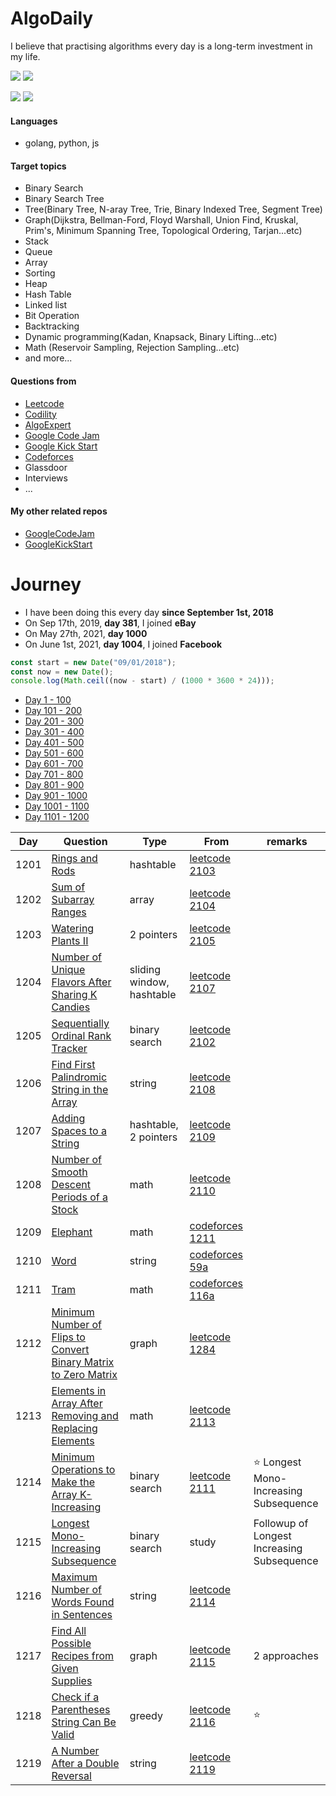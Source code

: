 # AlgoDaily

I believe that practising algorithms every day is a long-term investment in my life.

[![](https://img.shields.io/badge/dynamic/json?style=flat&labelColor=black&color=green&label=Solved&query=solvedOverTotal&url=https%3A%2F%2Fleetcode-badge.vercel.app%2Fapi%2Fusers%2Fcalvinchankf&logo=leetcode&logoColor=yellow)](https://leetcode.com/calvinchankf/)
[![](https://img.shields.io/badge/dynamic/json?style=flat&labelColor=black&color=green&label=Ranking&query=ranking&url=https%3A%2F%2Fleetcode-badge.vercel.app%2Fapi%2Fusers%2Fcalvinchankf&logo=leetcode&logoColor=yellow)](https://leetcode.com/calvinchankf/)

![](https://badges.pufler.dev/created/calvinchankf/algodaily)
![](https://badges.pufler.dev/updated/calvinchankf/algodaily)

#### Languages

-   golang, python, js

#### Target topics

-   Binary Search
-   Binary Search Tree
-   Tree(Binary Tree, N-aray Tree, Trie, Binary Indexed Tree, Segment Tree)
-   Graph(Dijkstra, Bellman-Ford, Floyd Warshall, Union Find, Kruskal, Prim's, Minimum Spanning Tree, Topological Ordering, Tarjan...etc)
-   Stack
-   Queue
-   Array
-   Sorting
-   Heap
-   Hash Table
-   Linked list
-   Bit Operation
-   Backtracking
-   Dynamic programming(Kadan, Knapsack, Binary Lifting...etc)
-   Math (Reservoir Sampling, Rejection Sampling...etc)
-   and more...

#### Questions from

-   [Leetcode](https://leetcode.com)
-   [Codility](https://app.codility.com/programmers/lessons/)
-   [AlgoExpert](https://www.algoexpert.io)
-   [Google Code Jam](https://codingcompetitions.withgoogle.com/codejam)
-   [Google Kick Start](https://codingcompetitions.withgoogle.com/kickstart/)
-   [Codeforces](https://codeforces.com)
-   Glassdoor
-   Interviews
-   ...

#### My other related repos

-   [GoogleCodeJam](https://github.com/calvinchankf/GoogleCodeJam)
-   [GoogleKickStart](https://github.com/calvinchankf/GoogleKickStart)

# Journey

-   I have been doing this every day **since September 1st, 2018**
-   On Sep 17th, 2019, **day 381**, I joined **eBay**
-   On May 27th, 2021, **day 1000**
-   On June 1st, 2021, **day 1004**, I joined **Facebook**

```js
const start = new Date("09/01/2018");
const now = new Date();
console.log(Math.ceil((now - start) / (1000 * 3600 * 24)));
```

-   [Day 1 - 100](./markdowns/day1-100.md)
-   [Day 101 - 200](./markdowns/day101-200.md)
-   [Day 201 - 300](./markdowns/day201-300.md)
-   [Day 301 - 400](./markdowns/day301-400.md)
-   [Day 401 - 500](./markdowns/day401-500.md)
-   [Day 501 - 600](./markdowns/day501-600.md)
-   [Day 601 - 700](./markdowns/day601-700.md)
-   [Day 701 - 800](./markdowns/day701-800.md)
-   [Day 801 - 900](./markdowns/day801-900.md)
-   [Day 901 - 1000](./markdowns/day901-1000.md)
-   [Day 1001 - 1100](./markdowns/day1001-1100.md)
-   [Day 1101 - 1200](./markdowns/day1101-1200.md)

| Day  | Question                                                                                                                                          | Type                      | From                                                                                                            | remarks |
| ---- | ------------------------------------------------------------------------------------------------------------------------------------------------- | ------------------------- | --------------------------------------------------------------------------------------------------------------- | ------- |
| 1201 | [Rings and Rods](/leetcode/2103-rings-and-rods)                                                                                                   | hashtable                 | [leetcode 2103](https://leetcode.com/problems/rings-and-rods/)                                                  |         |
| 1202 | [Sum of Subarray Ranges](/leetcode/2104-sum-of-subarray-ranges)                                                                                   | array                     | [leetcode 2104](https://leetcode.com/problems/sum-of-subarray-ranges/)                                          |         |
| 1203 | [Watering Plants II](/leetcode/2105-watering-plants-ii)                                                                                           | 2 pointers                | [leetcode 2105](https://leetcode.com/problems/watering-plants-ii/)                                              |         |
| 1204 | [Number of Unique Flavors After Sharing K Candies](/leetcode/2107-number-of-unique-flavors-after-sharing-k-candies)                               | sliding window, hashtable | [leetcode 2107](https://leetcode.com/problems/number-of-unique-flavors-after-sharing-k-candies/)                |         |
| 1205 | [Sequentially Ordinal Rank Tracker](/leetcode/2102-sequentially-ordinal-rank-tracker)                                                             | binary search             | [leetcode 2102](https://leetcode.com/problems/sequentially-ordinal-rank-tracker/)                               |         |
| 1206 | [Find First Palindromic String in the Array](/leetcode/2108-find-first-palindromic-string-in-the-array)                                           | string                    | [leetcode 2108](https://leetcode.com/problems/find-first-palindromic-string-in-the-array/)                      |         |
| 1207 | [Adding Spaces to a String](/leetcode/2109-adding-spaces-to-a-string)                                                                             | hashtable, 2 pointers     | [leetcode 2109](https://leetcode.com/problems/adding-spaces-to-a-string/)                                       |         |
| 1208 | [Number of Smooth Descent Periods of a Stock](/leetcode/2110-number-of-smooth-descent-periods-of-a-stock)                                         | math                      | [leetcode 2110](https://leetcode.com/problems/number-of-smooth-descent-periods-of-a-stock/)                     |         |
| 1209 | [Elephant](/codeforces/617a)                                                                                                                      | math                      | [codeforces 1211](https://codeforces.com/problemset/problem/617/A)                                              |         |
| 1210 | [Word](/codeforces/59a)                                                                                                                           | string                    | [codeforces 59a](https://codeforces.com/problemset/problem/59/A)                                                |         |
| 1211 | [Tram](/codeforces/116a)                                                                                                                          | math                      | [codeforces 116a](https://codeforces.com/problemset/problem/116/A)                                              |         |
| 1212 | [Minimum Number of Flips to Convert Binary Matrix to Zero Matrix](/leetcode/1284-minimum-number-of-flips-to-convert-binary-matrix-to-zero-matrix) | graph                     | [leetcode 1284](https://leetcode.com/problems/minimum-number-of-flips-to-convert-binary-matrix-to-zero-matrix/) |         |
| 1213 | [Elements in Array After Removing and Replacing Elements](/leetcode/2113-elements-in-array-after-removing-and-replacing-elements) | math                      | [leetcode 2113](https://leetcode.com/problems/elements-in-array-after-removing-and-replacing-elements/) |         |
| 1214 | [Minimum Operations to Make the Array K-Increasing](/leetcode/2111-minimum-operations-to-make-the-array-k-increasing) | binary search             | [leetcode 2111](https://leetcode.com/problems/minimum-operations-to-make-the-array-k-increasing/) | ⭐️ Longest Mono-Increasing Subsequence |
| 1215 | [Longest Mono-Increasing Subsequence](/leetcode/300-longest-increasing-subsequence)                                                               | binary search             | study                                                                                                           | Followup of Longest Increasing Subsequence |
| 1216 | [Maximum Number of Words Found in Sentences](/leetcode/2114-maximum-number-of-words-found-in-sentences)                                           | string                    | [leetcode 2114](https://leetcode.com/problems/maximum-number-of-words-found-in-sentences/)                      |         |
| 1217 | [Find All Possible Recipes from Given Supplies](/leetcode/2115-find-all-possible-recipes-from-given-supplies)                                     | graph                     | [leetcode 2115](https://leetcode.com/problems/find-all-possible-recipes-from-given-supplies/)                   | 2 approaches |
| 1218 | [Check if a Parentheses String Can Be Valid](/leetcode/2116-check-if-a-parentheses-string-can-be-valid)                                           | greedy                    | [leetcode 2116](https://leetcode.com/problems/check-if-a-parentheses-string-can-be-valid/)                      | ⭐️     |
| 1219 | [A Number After a Double Reversal](/leetcode/2119-a-number-after-a-double-reversal)                                                               | string                    | [leetcode 2119](https://leetcode.com/problems/a-number-after-a-double-reversal/)                                |         |
